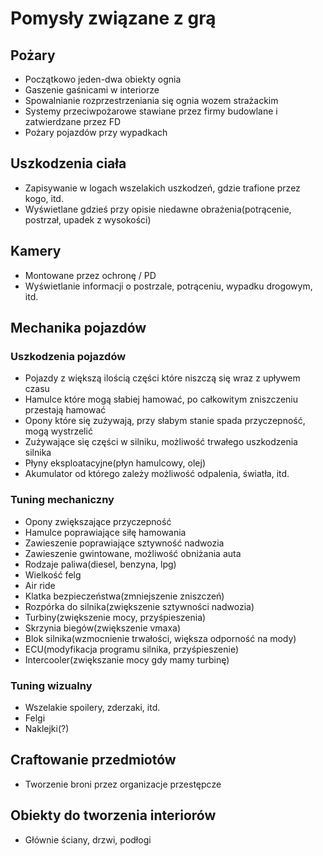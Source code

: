 # Pomysły związane z grą

## Pożary
- Początkowo jeden-dwa obiekty ognia
- Gaszenie gaśnicami w interiorze
- Spowalnianie rozprzestrzeniania się ognia wozem strażackim
- Systemy przeciwpożarowe stawiane przez firmy budowlane i zatwierdzane przez FD
- Pożary pojazdów przy wypadkach

## Uszkodzenia ciała
- Zapisywanie w logach wszelakich uszkodzeń, gdzie trafione przez kogo, itd.
- Wyświetlane gdzieś przy opisie niedawne obrażenia(potrącenie, postrzał, upadek z wysokości)

## Kamery
- Montowane przez ochronę / PD
- Wyświetlanie informacji o postrzale, potrąceniu, wypadku drogowym, itd.

## Mechanika pojazdów
### Uszkodzenia pojazdów
- Pojazdy z większą ilością części które niszczą się wraz z upływem czasu
- Hamulce które mogą słabiej hamować, po całkowitym zniszczeniu przestają hamować
- Opony które się zużywają, przy słabym stanie spada przyczepność, mogą wystrzelić
- Zużywające się części w silniku, możliwość trwałego uszkodzenia silnika
- Płyny eksploatacyjne(płyn hamulcowy, olej)
- Akumulator od którego zależy możliwość odpalenia, światła, itd.

### Tuning mechaniczny
- Opony zwiększające przyczepność
- Hamulce poprawiające siłę hamowania
- Zawieszenie poprawiające sztywność nadwozia
- Zawieszenie gwintowane, możliwość obniżania auta
- Rodzaje paliwa(diesel, benzyna, lpg)
- Wielkość felg
- Air ride
- Klatka bezpieczeństwa(zmniejszenie zniszczeń)
- Rozpórka do silnika(zwiększenie sztywności nadwozia)
- Turbiny(zwiększenie mocy, przyśpieszenia)
- Skrzynia biegów(zwiększenie vmaxa)
- Blok silnika(wzmocnienie trwałości, większa odporność na mody)
- ECU(modyfikacja programu silnika, przyśpieszenie)
- Intercooler(zwiększanie mocy gdy mamy turbinę)

### Tuning wizualny
- Wszelakie spoilery, zderzaki, itd.
- Felgi
- Naklejki(?)

## Craftowanie przedmiotów
- Tworzenie broni przez organizacje przestępcze

## Obiekty do tworzenia interiorów
- Głównie ściany, drzwi, podłogi